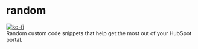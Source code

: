 # random
[![ko-fi](https://ko-fi.com/img/githubbutton_sm.svg)](https://ko-fi.com/F1F6E91WJ)
</br>
Random custom code snippets that help get the most out of your HubSpot portal.
